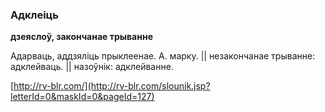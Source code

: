 ### Адклеіць
**дзеяслоў, закончанае трыванне**

Адарваць, аддзяліць прыклеенае. А. марку. || незакончанае трыванне: адклейваць. || назоўнік: адклейванне.

<a rel="author">[http://rv-blr.com/](http://rv-blr.com/slounik.jsp?letterId=0&maskId=0&pageId=127)</a>
